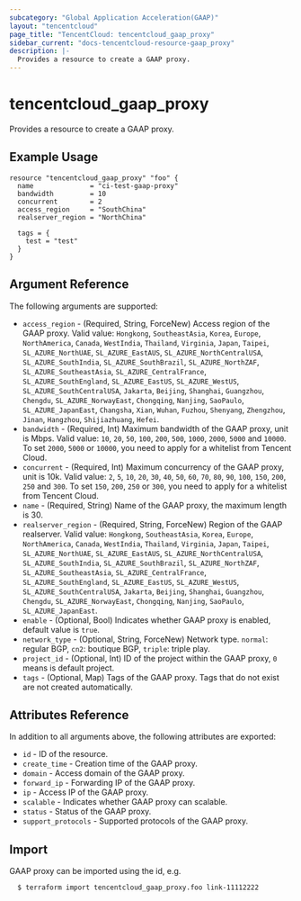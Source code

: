 ```yaml
---
subcategory: "Global Application Acceleration(GAAP)"
layout: "tencentcloud"
page_title: "TencentCloud: tencentcloud_gaap_proxy"
sidebar_current: "docs-tencentcloud-resource-gaap_proxy"
description: |-
  Provides a resource to create a GAAP proxy.
---
```


# tencentcloud_gaap_proxy

Provides a resource to create a GAAP proxy.

## Example Usage

```hcl
resource "tencentcloud_gaap_proxy" "foo" {
  name              = "ci-test-gaap-proxy"
  bandwidth         = 10
  concurrent        = 2
  access_region     = "SouthChina"
  realserver_region = "NorthChina"

  tags = {
    test = "test"
  }
}
```

## Argument Reference

The following arguments are supported:

* `access_region` - (Required, String, ForceNew) Access region of the GAAP proxy. Valid value: `Hongkong`, `SoutheastAsia`, `Korea`, `Europe`, `NorthAmerica`, `Canada`, `WestIndia`, `Thailand`, `Virginia`, `Japan`, `Taipei`, `SL_AZURE_NorthUAE`, `SL_AZURE_EastAUS`, `SL_AZURE_NorthCentralUSA`, `SL_AZURE_SouthIndia`, `SL_AZURE_SouthBrazil`, `SL_AZURE_NorthZAF`, `SL_AZURE_SoutheastAsia`, `SL_AZURE_CentralFrance`, `SL_AZURE_SouthEngland`, `SL_AZURE_EastUS`, `SL_AZURE_WestUS`, `SL_AZURE_SouthCentralUSA`, `Jakarta`, `Beijing`, `Shanghai`, `Guangzhou`, `Chengdu`, `SL_AZURE_NorwayEast`, `Chongqing`, `Nanjing`, `SaoPaulo`, `SL_AZURE_JapanEast`, `Changsha`, `Xian`, `Wuhan`, `Fuzhou`, `Shenyang`, `Zhengzhou`, `Jinan`, `Hangzhou`, `Shijiazhuang`, `Hefei`.
* `bandwidth` - (Required, Int) Maximum bandwidth of the GAAP proxy, unit is Mbps. Valid value: `10`, `20`, `50`, `100`, `200`, `500`, `1000`, `2000`, `5000` and `10000`. To set `2000`, `5000` or `10000`, you need to apply for a whitelist from Tencent Cloud.
* `concurrent` - (Required, Int) Maximum concurrency of the GAAP proxy, unit is 10k. Valid value: `2`, `5`, `10`, `20`, `30`, `40`, `50`, `60`, `70`, `80`, `90`, `100`, `150`, `200`, `250` and `300`. To set `150`, `200`, `250` or `300`, you need to apply for a whitelist from Tencent Cloud.
* `name` - (Required, String) Name of the GAAP proxy, the maximum length is 30.
* `realserver_region` - (Required, String, ForceNew) Region of the GAAP realserver. Valid value: `Hongkong`, `SoutheastAsia`, `Korea`, `Europe`, `NorthAmerica`, `Canada`, `WestIndia`, `Thailand`, `Virginia`, `Japan`, `Taipei`, `SL_AZURE_NorthUAE`, `SL_AZURE_EastAUS`, `SL_AZURE_NorthCentralUSA`, `SL_AZURE_SouthIndia`, `SL_AZURE_SouthBrazil`, `SL_AZURE_NorthZAF`, `SL_AZURE_SoutheastAsia`, `SL_AZURE_CentralFrance`, `SL_AZURE_SouthEngland`, `SL_AZURE_EastUS`, `SL_AZURE_WestUS`, `SL_AZURE_SouthCentralUSA`, `Jakarta`, `Beijing`, `Shanghai`, `Guangzhou`, `Chengdu`, `SL_AZURE_NorwayEast`, `Chongqing`, `Nanjing`, `SaoPaulo`, `SL_AZURE_JapanEast`.
* `enable` - (Optional, Bool) Indicates whether GAAP proxy is enabled, default value is `true`.
* `network_type` - (Optional, String, ForceNew) Network type. `normal`: regular BGP, `cn2`: boutique BGP, `triple`: triple play.
* `project_id` - (Optional, Int) ID of the project within the GAAP proxy, `0` means is default project.
* `tags` - (Optional, Map) Tags of the GAAP proxy. Tags that do not exist are not created automatically.

## Attributes Reference

In addition to all arguments above, the following attributes are exported:

* `id` - ID of the resource.
* `create_time` - Creation time of the GAAP proxy.
* `domain` - Access domain of the GAAP proxy.
* `forward_ip` - Forwarding IP of the GAAP proxy.
* `ip` - Access IP of the GAAP proxy.
* `scalable` - Indicates whether GAAP proxy can scalable.
* `status` - Status of the GAAP proxy.
* `support_protocols` - Supported protocols of the GAAP proxy.


## Import

GAAP proxy can be imported using the id, e.g.

```
  $ terraform import tencentcloud_gaap_proxy.foo link-11112222
```

